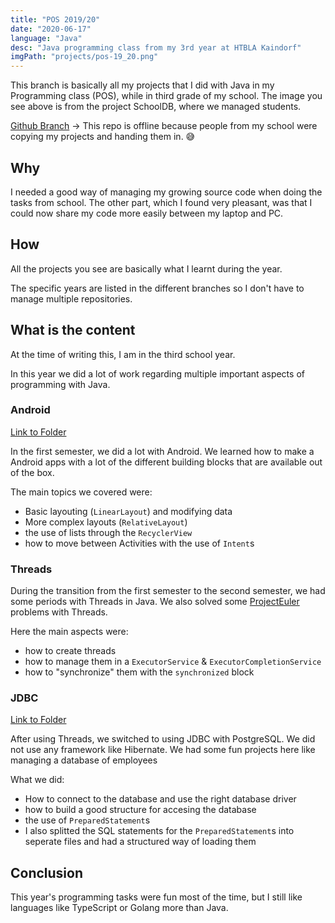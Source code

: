 ```yaml
---
title: "POS 2019/20"
date: "2020-06-17"
language: "Java"
desc: "Java programming class from my 3rd year at HTBLA Kaindorf"
imgPath: "projects/pos-19_20.png"
---
```


This branch is basically all my projects that I did with Java in my Programming class (POS), while in third grade of my school.
The image you see above is from the project SchoolDB, where we managed students.

[Github Branch][1] -> This repo is offline because people from my school were copying my projects and handing them in. 😅

## Why

I needed a good way of managing my growing source code when doing the tasks from school.
The other part, which I found very pleasant, was that I could now share my code more easily between my laptop and PC.

## How

All the projects you see are basically what I learnt during the year.

The specific years are listed in the different branches so I don't have to manage multiple repositories.

## What is the content

At the time of writing this, I am in the third school year.

In this year we did a lot of work regarding multiple important aspects of programming with Java.

### Android

[Link to Folder][2]

In the first semester, we did a lot with Android.
We learned how to make a Android apps with a lot of the different building blocks that are available out of the box.

The main topics we covered were:

- Basic layouting (`LinearLayout`) and modifying data
- More complex layouts (`RelativeLayout`)
- the use of lists through the `RecyclerView`
- how to move between Activities with the use of `Intent`s

### Threads

During the transition from the first semester to the second semester, we had some periods with Threads in Java.
We also solved some [ProjectEuler][4] problems with Threads.

Here the main aspects were:

- how to create threads
- how to manage them in a `ExecutorService` & `ExecutorCompletionService`
- how to "synchronize" them with the `synchronized` block

### JDBC

[Link to Folder][3]

After using Threads, we switched to using JDBC with PostgreSQL. We did not use any framework like Hibernate.
We had some fun projects here like managing a database of employees

What we did:

- How to connect to the database and use the right database driver
- how to build a good structure for accesing the database
- the use of `PreparedStatement`s
- I also splitted the SQL statements for the `PreparedStatement`s into seperate files and had a structured way of loading them

## Conclusion

This year's programming tasks were fun most of the time, but I still like languages like TypeScript or Golang more than Java.

[1]: https://github.com/TheCrether/POS/tree/2019-2020(3rd)/
[2]: https://github.com/TheCrether/POS/tree/2019-2020(3rd)/Android
[3]: https://github.com/TheCrether/POS/tree/2019-2020(3rd)/jdbc
[4]: https://projecteuler.net
